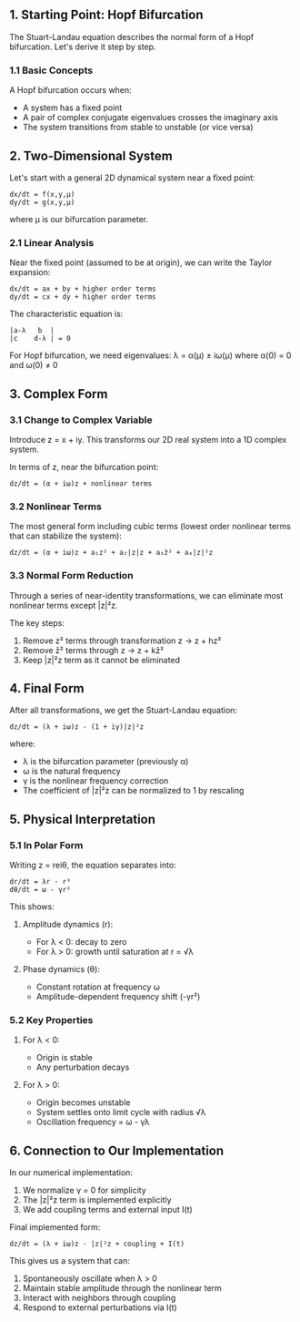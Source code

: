 ## 1. Starting Point: Hopf Bifurcation

The Stuart-Landau equation describes the normal form of a Hopf bifurcation. Let's derive it step by step.

### 1.1 Basic Concepts

A Hopf bifurcation occurs when:
- A system has a fixed point
- A pair of complex conjugate eigenvalues crosses the imaginary axis
- The system transitions from stable to unstable (or vice versa)

## 2. Two-Dimensional System

Let's start with a general 2D dynamical system near a fixed point:

```
dx/dt = f(x,y,μ)
dy/dt = g(x,y,μ)
```

where μ is our bifurcation parameter.

### 2.1 Linear Analysis

Near the fixed point (assumed to be at origin), we can write the Taylor expansion:

```
dx/dt = ax + by + higher order terms
dy/dt = cx + dy + higher order terms
```

The characteristic equation is:
```
|a-λ   b  |
|c    d-λ | = 0
```

For Hopf bifurcation, we need eigenvalues:
λ = α(μ) ± iω(μ)
where α(0) = 0 and ω(0) ≠ 0

## 3. Complex Form

### 3.1 Change to Complex Variable

Introduce z = x + iy. This transforms our 2D real system into a 1D complex system.

In terms of z, near the bifurcation point:
```
dz/dt = (α + iω)z + nonlinear terms
```

### 3.2 Nonlinear Terms

The most general form including cubic terms (lowest order nonlinear terms that can stabilize the system):
```
dz/dt = (α + iω)z + a₁z² + a₂|z|z + a₃z̄² + a₄|z|²z
```

### 3.3 Normal Form Reduction

Through a series of near-identity transformations, we can eliminate most nonlinear terms except |z|²z.

The key steps:
1. Remove z² terms through transformation z → z + hz²
2. Remove z̄² terms through z → z + kz̄²
3. Keep |z|²z term as it cannot be eliminated

## 4. Final Form

After all transformations, we get the Stuart-Landau equation:

```
dz/dt = (λ + iω)z - (1 + iγ)|z|²z
```

where:
- λ is the bifurcation parameter (previously α)
- ω is the natural frequency
- γ is the nonlinear frequency correction
- The coefficient of |z|²z can be normalized to 1 by rescaling

## 5. Physical Interpretation

### 5.1 In Polar Form

Writing z = reiθ, the equation separates into:

```
dr/dt = λr - r³
dθ/dt = ω - γr²
```

This shows:
1. Amplitude dynamics (r):
   - For λ < 0: decay to zero
   - For λ > 0: growth until saturation at r = √λ

2. Phase dynamics (θ):
   - Constant rotation at frequency ω
   - Amplitude-dependent frequency shift (-γr²)

### 5.2 Key Properties

1. For λ < 0:
   - Origin is stable
   - Any perturbation decays

2. For λ > 0:
   - Origin becomes unstable
   - System settles onto limit cycle with radius √λ
   - Oscillation frequency = ω - γλ

## 6. Connection to Our Implementation

In our numerical implementation:
1. We normalize γ = 0 for simplicity
2. The |z|²z term is implemented explicitly
3. We add coupling terms and external input I(t)

Final implemented form:
```
dz/dt = (λ + iω)z - |z|²z + coupling + I(t)
```

This gives us a system that can:
1. Spontaneously oscillate when λ > 0
2. Maintain stable amplitude through the nonlinear term
3. Interact with neighbors through coupling
4. Respond to external perturbations via I(t)